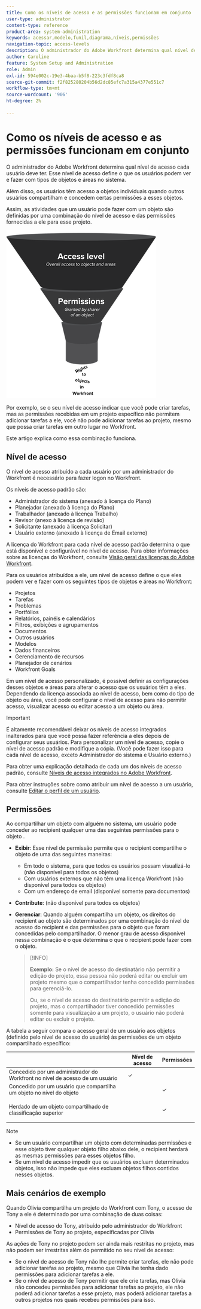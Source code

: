 ```yaml
---
title: Como os níveis de acesso e as permissões funcionam em conjunto
user-type: administrator
content-type: reference
product-area: system-administration
keywords: acessar,modelo,funil,diagrama,níveis,permissões
navigation-topic: access-levels
description: O administrador do Adobe Workfront determina qual nível de acesso cada usuário deve ter. Esse nível de acesso define o que os usuários podem ver e fazer com tipos de objetos e áreas no sistema.
author: Caroline
feature: System Setup and Administration
role: Admin
exl-id: 594e002c-19e3-4baa-b5f8-223c3fdf8ca8
source-git-commit: f2f825280204b56d2dc85efc7a315a4377e551c7
workflow-type: tm+mt
source-wordcount: '906'
ht-degree: 2%

---
```


# Como os níveis de acesso e as permissões funcionam em conjunto

O administrador do Adobe Workfront determina qual nível de acesso cada usuário deve ter. Esse nível de acesso define o que os usuários podem ver e fazer com tipos de objetos e áreas no sistema.

Além disso, os usuários têm acesso a objetos individuais quando outros usuários compartilham e concedem certas permissões a esses objetos.

Assim, as atividades que um usuário pode fazer com um objeto são definidas por uma combinação do nível de acesso e das permissões fornecidas a ele para esse projeto.

![](assets/security-model-hierachy.png)

Por exemplo, se o seu nível de acesso indicar que você pode criar tarefas, mas as permissões recebidas em um projeto específico não permitem adicionar tarefas a ele, você não pode adicionar tarefas ao projeto, mesmo que possa criar tarefas em outro lugar no Workfront.

Este artigo explica como essa combinação funciona.

## Nível de acesso

O nível de acesso atribuído a cada usuário por um administrador do Workfront é necessário para fazer logon no Workfront.

Os níveis de acesso padrão são:

* Administrador do sistema (anexado à licença do Plano)
* Planejador (anexado à licença do Plano)
* Trabalhador (anexado à licença Trabalho)
* Revisor (anexo à licença de revisão)
* Solicitante (anexado à licença Solicitar)
* Usuário externo (anexado à licença de Email externo)

A licença do Workfront para cada nível de acesso padrão determina o que está disponível e configurável no nível de acesso. Para obter informações sobre as licenças do Workfront, consulte [Visão geral das licenças do Adobe Workfront](../../../administration-and-setup/add-users/access-levels-and-object-permissions/wf-licenses.md).

Para os usuários atribuídos a ele, um nível de acesso define o que eles podem ver e fazer com os seguintes tipos de objetos e áreas no Workfront:

* Projetos
* Tarefas
* Problemas
* Portfólios
* Relatórios, painéis e calendários
* Filtros, exibições e agrupamentos
* Documentos
* Outros usuários
* Modelos
* Dados financeiros
* Gerenciamento de recursos
* Planejador de cenários
* Workfront Goals

Em um nível de acesso personalizado, é possível definir as configurações desses objetos e áreas para alterar o acesso que os usuários têm a eles. Dependendo da licença associada ao nível de acesso, bem como do tipo de objeto ou área, você pode configurar o nível de acesso para não permitir acesso, visualizar acesso ou editar acesso a um objeto ou área.

>[!IMPORTANT]
>
>É altamente recomendável deixar os níveis de acesso integrados inalterados para que você possa fazer referência a eles depois de configurar seus usuários. Para personalizar um nível de acesso, copie o nível de acesso padrão e modifique a cópia. (Você pode fazer isso para cada nível de acesso, exceto Administrador do sistema e Usuário externo.)

Para obter uma explicação detalhada de cada um dos níveis de acesso padrão, consulte [Níveis de acesso integrados no Adobe Workfront](../../../administration-and-setup/add-users/access-levels-and-object-permissions/default-access-levels-in-workfront.md).

Para obter instruções sobre como atribuir um nível de acesso a um usuário, consulte [Editar o perfil de um usuário](../../../administration-and-setup/add-users/create-and-manage-users/edit-a-users-profile.md).

## Permissões

Ao compartilhar um objeto com alguém no sistema, um usuário pode conceder ao recipient qualquer uma das seguintes permissões para o objeto .

* **Exibir**: Esse nível de permissão permite que o recipient compartilhe o objeto de uma das seguintes maneiras:

   * Em todo o sistema, para que todos os usuários possam visualizá-lo (não disponível para todos os objetos)
   * Com usuários externos que não têm uma licença Workfront (não disponível para todos os objetos)
   * Com um endereço de email (disponível somente para documentos)

* **Contribute**: (não disponível para todos os objetos)
* **Gerenciar**: Quando alguém compartilha um objeto, os direitos do recipient ao objeto são determinados por uma combinação do nível de acesso do recipient e das permissões para o objeto que foram concedidas pelo compartilhador. O menor grau de acesso disponível nessa combinação é o que determina o que o recipient pode fazer com o objeto.

   >[!INFO]
   >
   >**Exemplo:** Se o nível de acesso do destinatário não permitir a edição do projeto, essa pessoa não poderá editar ou excluir um projeto mesmo que o compartilhador tenha concedido permissões para gerenciá-lo.
   >
   >Ou, se o nível de acesso do destinatário permitir a edição do projeto, mas o compartilhador tiver concedido permissões somente para visualização a um projeto, o usuário não poderá editar ou excluir o projeto.

A tabela a seguir compara o acesso geral de um usuário aos objetos (definido pelo nível de acesso do usuário) às permissões de um objeto compartilhado específico:

<table style="table-layout:auto"> 
 <col> 
 <col> 
 <col> 
 <thead> 
  <tr> 
   <th> </th> 
   <th>Nível de acesso </th> 
   <th>Permissões </th> 
  </tr> 
 </thead> 
 <tbody> 
  <tr> 
   <td>Concedido por um administrador do Workfront no nível de acesso de um usuário</td> 
   <td>✓</td> 
   <td> </td> 
  </tr> 
  <tr> 
   <td>Concedido por um usuário que compartilha um objeto no nível do objeto</td> 
   <td> </td> 
   <td>✓</td> 
  </tr> 
  <tr> 
   <td> <p>Herdado de um objeto compartilhado de classificação superior 
   </td> 
   <td> </td> 
   <td>✓</td> 
  </tr> 
 </tbody> 
</table>

>[!NOTE]
>
>* Se um usuário compartilhar um objeto com determinadas permissões e esse objeto tiver qualquer objeto filho abaixo dele, o recipient herdará as mesmas permissões para esses objetos filho.
>* Se um nível de acesso impedir que os usuários excluam determinados objetos, isso não impede que eles excluam objetos filhos contidos nesses objetos.
>


## Mais cenários de exemplo

Quando Olivia compartilha um projeto do Workfront com Tony, o acesso de Tony a ele é determinado por uma combinação de duas coisas:

* Nível de acesso do Tony, atribuído pelo administrador do Workfront
* Permissões de Tony ao projeto, especificadas por Olivia

As ações de Tony no projeto podem ser ainda mais restritas no projeto, mas não podem ser irrestritas além do permitido no seu nível de acesso:

* Se o nível de acesso de Tony não lhe permite criar tarefas, ele não pode adicionar tarefas ao projeto, mesmo que Olivia lhe tenha dado permissões para adicionar tarefas a ele.
* Se o nível de acesso de Tony permitir que ele crie tarefas, mas Olivia não concedeu permissões para adicionar tarefas ao projeto, ele não poderá adicionar tarefas a esse projeto, mas poderá adicionar tarefas a outros projetos nos quais recebeu permissões para isso.
